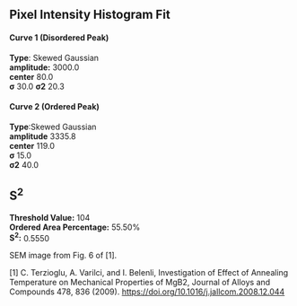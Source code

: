 ## Pixel Intensity Histogram Fit

#### Curve 1 (Disordered Peak)
**Type**: Skewed Gaussian\
**amplitude:** 3000.0\
**center** 80.0\
**σ** 30.0
**σ2** 20.3


#### Curve 2 (Ordered Peak)
**Type**:Skewed Gaussian\
**amplitude** 3335.8\
**center** 119.0\
**σ** 15.0\
**σ2** 40.0


## S<sup>2</sup>
**Threshold Value:** 104\
**Ordered Area Percentage:** 55.50%\
**S<sup>2</sup>:** 0.5550


SEM image from Fig. 6 of [1].

[1] C. Terzioglu, A. Varilci, and I. Belenli, Investigation of Effect of Annealing Temperature on Mechanical Properties of MgB2, Journal of Alloys and Compounds 478, 836 (2009).
https://doi.org/10.1016/j.jallcom.2008.12.044
